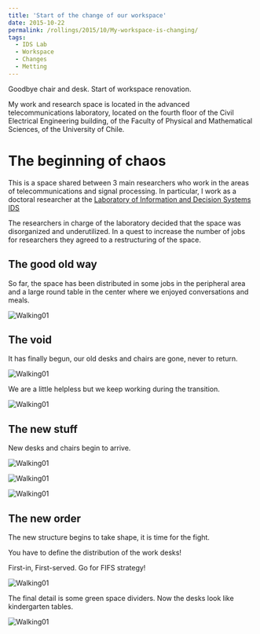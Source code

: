 ```yaml
---
title: 'Start of the change of our workspace'
date: 2015-10-22
permalink: /rollings/2015/10/My-workspace-is-changing/
tags:
  - IDS Lab
  - Workspace
  - Changes
  - Metting
---
```

Goodbye chair and desk. Start of workspace renovation.

My work and research space is located in the advanced telecommunications laboratory, located on the fourth floor of the Civil Electrical Engineering building, of the Faculty of Physical and Mathematical Sciences, of the University of Chile.

The beginning of chaos
======

This is a space shared between 3 main researchers who work in the areas of telecommunications and signal processing. In particular, I work as a doctoral researcher at the [Laboratory of Information and Decision Systems IDS](http://ingenieria.uchile.cl/investigacion/presentacion/laboratorios/departamento-de-ingenieria-electrica/90774/laboratorio-de-informacion-y-decision)

The researchers in charge of the laboratory decided that the space was disorganized and underutilized. In a quest to increase the number of jobs for researchers they agreed to a restructuring of the space.

The good old way
------
So far, the space has been distributed in some jobs in the peripheral area and a large round table in the center where we enjoyed conversations and meals.

![Walking01](/files/personal-blog/2015-10-22-01/00.jpeg)


The void
------
It has finally begun, our old desks and chairs are gone, never to return.

![Walking01](/files/personal-blog/2015-10-22-01/01.JPG)

We are a little helpless but we keep working during the transition.

![Walking01](/files/personal-blog/2015-10-22-01/02.JPG)

The new stuff
------
New desks and chairs begin to arrive.

![Walking01](/files/personal-blog/2015-10-22-01/03.JPG)

![Walking01](/files/personal-blog/2015-10-22-01/04.JPG)

![Walking01](/files/personal-blog/2015-10-22-01/05.JPG)


The new order
------

The new structure begins to take shape, it is time for the fight.

You have to define the distribution of the work desks!

First-in, First-served. Go for FIFS strategy!

![Walking01](/files/personal-blog/2015-10-22-01/06.JPG)

The final detail is some green space dividers. Now the desks look like kindergarten tables.

![Walking01](/files/personal-blog/2015-10-22-01/07.JPG)

